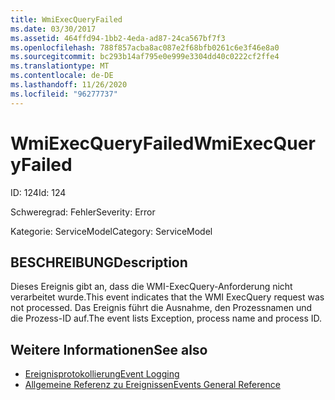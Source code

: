 ```yaml
---
title: WmiExecQueryFailed
ms.date: 03/30/2017
ms.assetid: 464ffd94-1bb2-4eda-ad87-24ca567bf7f3
ms.openlocfilehash: 788f857acba8ac087e2f68bfb0261c6e3f46e8a0
ms.sourcegitcommit: bc293b14af795e0e999e3304dd40c0222cf2ffe4
ms.translationtype: MT
ms.contentlocale: de-DE
ms.lasthandoff: 11/26/2020
ms.locfileid: "96277737"
---
```

# <a name="wmiexecqueryfailed"></a><span data-ttu-id="7e50e-102">WmiExecQueryFailed</span><span class="sxs-lookup"><span data-stu-id="7e50e-102">WmiExecQueryFailed</span></span>

<span data-ttu-id="7e50e-103">ID: 124</span><span class="sxs-lookup"><span data-stu-id="7e50e-103">Id: 124</span></span>  
  
 <span data-ttu-id="7e50e-104">Schweregrad: Fehler</span><span class="sxs-lookup"><span data-stu-id="7e50e-104">Severity: Error</span></span>  
  
 <span data-ttu-id="7e50e-105">Kategorie: ServiceModel</span><span class="sxs-lookup"><span data-stu-id="7e50e-105">Category: ServiceModel</span></span>  
  
## <a name="description"></a><span data-ttu-id="7e50e-106">BESCHREIBUNG</span><span class="sxs-lookup"><span data-stu-id="7e50e-106">Description</span></span>  

 <span data-ttu-id="7e50e-107">Dieses Ereignis gibt an, dass die WMI-ExecQuery-Anforderung nicht verarbeitet wurde.</span><span class="sxs-lookup"><span data-stu-id="7e50e-107">This event indicates that the WMI ExecQuery request was not processed.</span></span> <span data-ttu-id="7e50e-108">Das Ereignis führt die Ausnahme, den Prozessnamen und die Prozess-ID auf.</span><span class="sxs-lookup"><span data-stu-id="7e50e-108">The event lists Exception, process name and process ID.</span></span>  
  
## <a name="see-also"></a><span data-ttu-id="7e50e-109">Weitere Informationen</span><span class="sxs-lookup"><span data-stu-id="7e50e-109">See also</span></span>

- [<span data-ttu-id="7e50e-110">Ereignisprotokollierung</span><span class="sxs-lookup"><span data-stu-id="7e50e-110">Event Logging</span></span>](index.md)
- [<span data-ttu-id="7e50e-111">Allgemeine Referenz zu Ereignissen</span><span class="sxs-lookup"><span data-stu-id="7e50e-111">Events General Reference</span></span>](events-general-reference.md)
